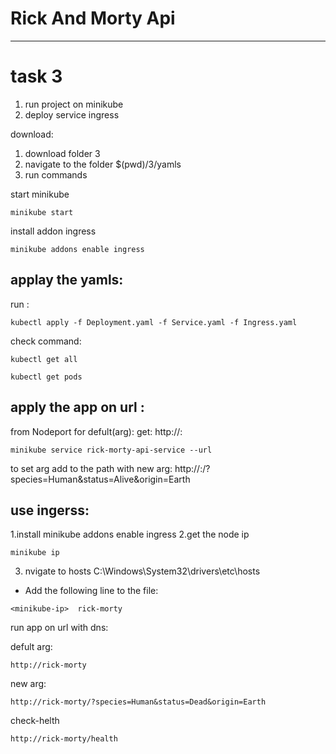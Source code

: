 # Rick And Morty Api
---
# task 3
1. run project on minikube
2. deploy service ingress

download:
1. download folder 3 
2. navigate to the folder $(pwd)/3/yamls
3. run commands

start minikube
```
minikube start
```
install addon ingress
```
minikube addons enable ingress
```


applay the yamls:
--------------------------
run :
```
kubectl apply -f Deployment.yaml -f Service.yaml -f Ingress.yaml

```

check command:

```
kubectl get all
```
```
kubectl get pods
```

apply the app on url :
---------------------

from Nodeport for defult(arg):
get: http://<minikube-ip>:<nodeport>
```
minikube service rick-morty-api-service --url
```
to set arg add to the path with new arg:
http://<minikube-ip>:<nodeport>/?species=Human&status=Alive&origin=Earth



use ingerss:
---------------

1.install minikube addons enable ingress
2.get the node ip
```
minikube ip
```
3. nvigate to hosts 
C:\Windows\System32\drivers\etc\hosts 
 - Add the following line to the file:
```
<minikube-ip>  rick-morty
```
run app on url with dns:

defult arg:
```
http://rick-morty
```
new arg:
```
http://rick-morty/?species=Human&status=Dead&origin=Earth
```
check-helth
```
http://rick-morty/health
```

